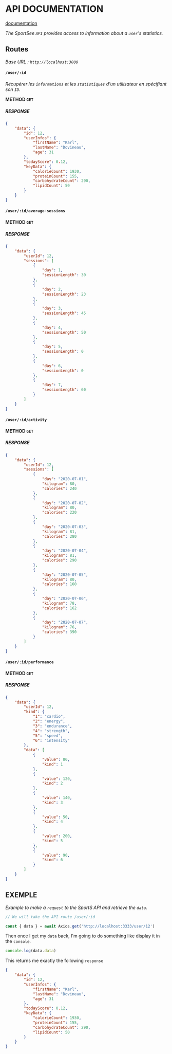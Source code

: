 # **API DOCUMENTATION**

[documentation](../documentation.md)

*The SportSee ``API`` provides access to information about a ``user``'s statistics.*

## **Routes**

*Base URL : `http://localhost:3000`*

#### `/user/:id`

*Récupérer les ``informations`` et les ``statistiques`` d'un utilisateur en spécifiant son ``ID``.*

**METHOD `GET`**


##### **RESPONSE**

```json
{
    "data": {
        "id": 12,
        "userInfos": {
            "firstName": "Karl",
            "lastName": "Dovineau",
            "age": 31
        },
        "todayScore": 0.12,
        "keyData": {
            "calorieCount": 1930,
            "proteinCount": 155,
            "carbohydrateCount": 290,
            "lipidCount": 50
        }
    }
}
```

#### `/user/:id/average-sessions`

**METHOD `GET`**

##### **RESPONSE**

```json
{
    "data": {
        "userId": 12,
        "sessions": [
            {
                "day": 1,
                "sessionLength": 30
            },
            {
                "day": 2,
                "sessionLength": 23
            },
            {
                "day": 3,
                "sessionLength": 45
            },
            {
                "day": 4,
                "sessionLength": 50
            },
            {
                "day": 5,
                "sessionLength": 0
            },
            {
                "day": 6,
                "sessionLength": 0
            },
            {
                "day": 7,
                "sessionLength": 60
            }
        ]
    }
}
```

#### `/user/:id/activity`

**METHOD `GET`**


##### **RESPONSE**

```json
{
    "data": {
        "userId": 12,
        "sessions": [
            {
                "day": "2020-07-01",
                "kilogram": 80,
                "calories": 240
            },
            {
                "day": "2020-07-02",
                "kilogram": 80,
                "calories": 220
            },
            {
                "day": "2020-07-03",
                "kilogram": 81,
                "calories": 280
            },
            {
                "day": "2020-07-04",
                "kilogram": 81,
                "calories": 290
            },
            {
                "day": "2020-07-05",
                "kilogram": 80,
                "calories": 160
            },
            {
                "day": "2020-07-06",
                "kilogram": 78,
                "calories": 162
            },
            {
                "day": "2020-07-07",
                "kilogram": 76,
                "calories": 390
            }
        ]
    }
}
```

#### `/user/:id/performance`

**METHOD `GET`**

##### **RESPONSE**

```json
{
    "data": {
        "userId": 12,
        "kind": {
            "1": "cardio",
            "2": "energy",
            "3": "endurance",
            "4": "strength",
            "5": "speed",
            "6": "intensity"
        },
        "data": [
            {
                "value": 80,
                "kind": 1
            },
            {
                "value": 120,
                "kind": 2
            },
            {
                "value": 140,
                "kind": 3
            },
            {
                "value": 50,
                "kind": 4
            },
            {
                "value": 200,
                "kind": 5
            },
            {
                "value": 90,
                "kind": 6
            }
        ]
    }
}
```

## **EXEMPLE**

*Example to make a ``request`` to the SportS API and retrieve the ``data``.*

```javascript
// We will take the API route /user/:id

const { data } = await Axios.get('http://localhost:3333/user/12')
```

Then once I get my ``data`` back, I'm going to do something like display it in the ``console``.

```javascript
console.log(data.data)
```


This returns me exactly the following ``response``

```json
{
    "data": {
        "id": 12,
        "userInfos": {
            "firstName": "Karl",
            "lastName": "Dovineau",
            "age": 31
        },
        "todayScore": 0.12,
        "keyData": {
            "calorieCount": 1930,
            "proteinCount": 155,
            "carbohydrateCount": 290,
            "lipidCount": 50
        }
    }
}
```